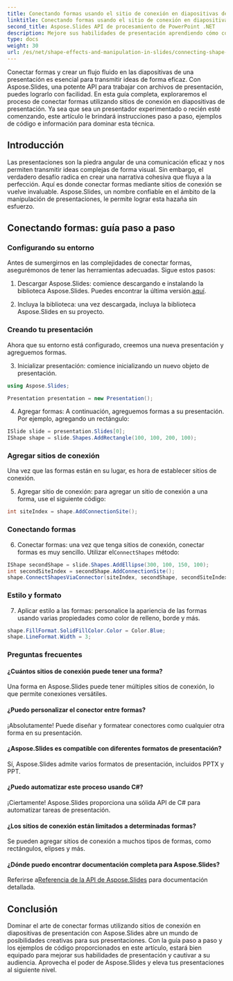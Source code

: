 ```yaml
---
title: Conectando formas usando el sitio de conexión en diapositivas de presentación con Aspose.Slides
linktitle: Conectando formas usando el sitio de conexión en diapositivas de presentación con Aspose.Slides
second_title: Aspose.Slides API de procesamiento de PowerPoint .NET
description: Mejore sus habilidades de presentación aprendiendo cómo conectar formas usando sitios de conexión en diapositivas de presentación con Aspose.Slides. Siga nuestra guía detallada y ejemplos de código.
type: docs
weight: 30
url: /es/net/shape-effects-and-manipulation-in-slides/connecting-shape-using-connection-site/
---
```

Conectar formas y crear un flujo fluido en las diapositivas de una presentación es esencial para transmitir ideas de forma eficaz. Con Aspose.Slides, una potente API para trabajar con archivos de presentación, puedes lograrlo con facilidad. En esta guía completa, exploraremos el proceso de conectar formas utilizando sitios de conexión en diapositivas de presentación. Ya sea que sea un presentador experimentado o recién esté comenzando, este artículo le brindará instrucciones paso a paso, ejemplos de código e información para dominar esta técnica.

## Introducción

Las presentaciones son la piedra angular de una comunicación eficaz y nos permiten transmitir ideas complejas de forma visual. Sin embargo, el verdadero desafío radica en crear una narrativa cohesiva que fluya a la perfección. Aquí es donde conectar formas mediante sitios de conexión se vuelve invaluable. Aspose.Slides, un nombre confiable en el ámbito de la manipulación de presentaciones, le permite lograr esta hazaña sin esfuerzo.

## Conectando formas: guía paso a paso

### Configurando su entorno

Antes de sumergirnos en las complejidades de conectar formas, asegurémonos de tener las herramientas adecuadas. Sigue estos pasos:

1.  Descargar Aspose.Slides: comience descargando e instalando la biblioteca Aspose.Slides. Puedes encontrar la última versión.[aquí](https://releases.aspose.com/slides/net/).

2. Incluya la biblioteca: una vez descargada, incluya la biblioteca Aspose.Slides en su proyecto.

### Creando tu presentación

Ahora que su entorno está configurado, creemos una nueva presentación y agreguemos formas.

3. Inicializar presentación: comience inicializando un nuevo objeto de presentación.

```csharp
using Aspose.Slides;

Presentation presentation = new Presentation();
```

4. Agregar formas: A continuación, agreguemos formas a su presentación. Por ejemplo, agregando un rectángulo:

```csharp
ISlide slide = presentation.Slides[0];
IShape shape = slide.Shapes.AddRectangle(100, 100, 200, 100);
```

### Agregar sitios de conexión

Una vez que las formas están en su lugar, es hora de establecer sitios de conexión.

5. Agregar sitio de conexión: para agregar un sitio de conexión a una forma, use el siguiente código:

```csharp
int siteIndex = shape.AddConnectionSite();
```

### Conectando formas

6.  Conectar formas: una vez que tenga sitios de conexión, conectar formas es muy sencillo. Utilizar el`ConnectShapes` método:

```csharp
IShape secondShape = slide.Shapes.AddEllipse(300, 100, 150, 100);
int secondSiteIndex = secondShape.AddConnectionSite();
shape.ConnectShapesViaConnector(siteIndex, secondShape, secondSiteIndex);
```

### Estilo y formato

7. Aplicar estilo a las formas: personalice la apariencia de las formas usando varias propiedades como color de relleno, borde y más.

```csharp
shape.FillFormat.SolidFillColor.Color = Color.Blue;
shape.LineFormat.Width = 3;
```

### Preguntas frecuentes

#### ¿Cuántos sitios de conexión puede tener una forma?

Una forma en Aspose.Slides puede tener múltiples sitios de conexión, lo que permite conexiones versátiles.

#### ¿Puedo personalizar el conector entre formas?

¡Absolutamente! Puede diseñar y formatear conectores como cualquier otra forma en su presentación.

#### ¿Aspose.Slides es compatible con diferentes formatos de presentación?

Sí, Aspose.Slides admite varios formatos de presentación, incluidos PPTX y PPT.

#### ¿Puedo automatizar este proceso usando C#?

¡Ciertamente! Aspose.Slides proporciona una sólida API de C# para automatizar tareas de presentación.

#### ¿Los sitios de conexión están limitados a determinadas formas?

Se pueden agregar sitios de conexión a muchos tipos de formas, como rectángulos, elipses y más.

#### ¿Dónde puedo encontrar documentación completa para Aspose.Slides?

 Referirse a[Referencia de la API de Aspose.Slides](https://reference.aspose.com/slides/net/) para documentación detallada.

## Conclusión

Dominar el arte de conectar formas utilizando sitios de conexión en diapositivas de presentación con Aspose.Slides abre un mundo de posibilidades creativas para sus presentaciones. Con la guía paso a paso y los ejemplos de código proporcionados en este artículo, estará bien equipado para mejorar sus habilidades de presentación y cautivar a su audiencia. Aprovecha el poder de Aspose.Slides y eleva tus presentaciones al siguiente nivel.